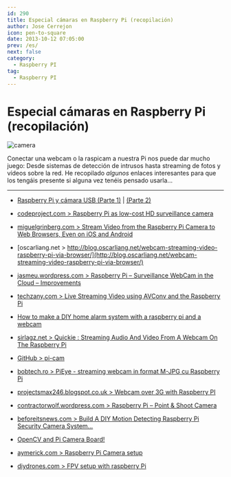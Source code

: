 ```yaml
---
id: 290
title: Especial cámaras en Raspberry Pi (recopilación)
author: Jose Cerrejon
icon: pen-to-square
date: 2013-10-12 07:05:00
prev: /es/
next: false
category:
  - Raspberry PI
tag:
  - Raspberry PI
---
```


# Especial cámaras en Raspberry Pi (recopilación)

![camera](/images/2013/10/camera.jpg)

Conectar una webcam o la raspicam a nuestra Pi nos puede dar mucho juego: Desde sistemas de detección de intrusos hasta streaming de fotos y vídeos sobre la red. He recopilado *algunos* enlaces interesantes para que los tengáis presente si alguna vez tenéis pensado usarla...

- - -

* [Raspberry Pi y cámara USB (Parte 1)](http://www.diverteka.com/?p=673) | [(Parte 2)](http://www.diverteka.com/?p=686)

* [codeproject.com > Raspberry Pi as low-cost HD surveillance camera](http://www.codeproject.com/Articles/665518/Raspberry-Pi-as-low-cost-HD-surveillance-camera)

* [miguelgrinberg.com > Stream Video from the Raspberry Pi Camera to Web Browsers, Even on iOS and Android](http://blog.miguelgrinberg.com/post/stream-video-from-the-raspberry-pi-camera-to-web-browsers-even-on-ios-and-android)

* [oscarliang.net > http://blog.oscarliang.net/webcam-streaming-video-raspberry-pi-via-browser/](http://blog.oscarliang.net/webcam-streaming-video-raspberry-pi-via-browser/)

* [jasmeu.wordpress.com > Raspberry Pi – Surveillance WebCam in the Cloud – Improvements](http://jasmeu.wordpress.com/2013/07/22/raspberry-pi-surveillance-webcam-in-the-cloud-improvements/)

* [techzany.com > Live Streaming Video using AVConv and the Raspberry Pi](http://techzany.com/2013/09/live-streaming-video-using-avconv-and-a-raspberry-pi/)

* [How to make a DIY home alarm system with a raspberry pi and a webcam](https://medium.com/p/2d5a2d61da3d)

* [sirlagz.net > Quickie : Streaming Audio And Video From A Webcam On The Raspberry Pi](http://sirlagz.net/2013/03/10/quickie-streaming-audio-and-video-from-a-webcam-on-the-raspberry-pi/)

* [GitHub > pi-cam](https://github.com/ghoulmann/pi-cam)

* [bobtech.ro > PiEye - streaming webcam in format M-JPG cu Raspberry Pi](http://www.bobtech.ro/tutoriale/raspberry-pi/78-streaming-webcam-in-format-m-jpg-cu-raspberry-pi)

* [projectsmax246.blogspot.co.uk > Webcam over 3G with Raspberry PI](http://projectsmax246.blogspot.co.uk/2013/01/webcam-over-3g-with-raspberry-pi.html)

* [contractorwolf.wordpress.com > Raspberry Pi – Point & Shoot Camera](http://contractorwolf.wordpress.com/raspberry-pi-point-shoot-camera/)

* [beforeitsnews.com > Build A DIY Motion Detecting Raspberry Pi Security Camera System…](http://beforeitsnews.com/survival/2013/09/build-a-diy-motion-detecting-raspberry-pi-security-camera-system-2489228.html)

* [OpenCV and Pi Camera Board!](http://thinkrpi.wordpress.com/2013/05/)

* [aymerick.com > Raspberry Pi Camera setup](http://aymerick.com/2013/09/23/raspberrypi_camera_setup.html)

* [diydrones.com > FPV setup with raspberry Pi](http://diydrones.com/profiles/blogs/fpv-setup-with-raspberry-pi)
